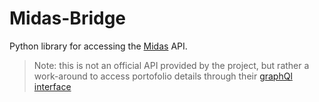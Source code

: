 # Midas-Bridge

Python library for accessing the [Midas](https://midas.investments/) API.

> Note: this is not an official API provided by the project, but rather a work-around to access portofolio details through their [graphQl interface](https://api.midas.investments/)
